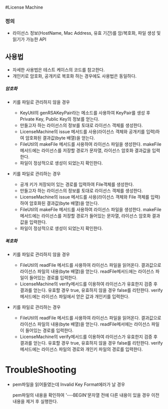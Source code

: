 #License Machine

### 정의
 * 라이선스 정보(HostName, Mac Address, 유효 기간)를 암/복호화, 파일 생성 및 읽기가 가능한 API

## 사용법
* 자세한 사용법은 테스트 케이스의 코드를 참고한다.
* 개인키로 암호화, 공개키로 복호화 하는 경우에도 사용법은 동일하다.

##### 암호화  
* 키를 파일로 관리하지 않을 경우  

	- KeyUtil의 genRSAKeyPair라는 메소드를 사용하여 KeyPair를 생성 후 Private Key, Public Key의 정보를 얻는다.
	- 만들고자 하는 라이선스의 정보를 토대로 라이선스 객체를 생성한다.
	- LicenseMachine의 issue 메서드를 사용(라이선스 객체와 공개키를 입력)하여 암호화된 결과값(byte 배열)을 얻는다.
	- FileUtil의 makeFile 메서드를 사용하여 라이선스 파일을 생성한다. makeFile메서드에는 라이선스를 저장할 경로가 문자열, 라이선스 암호화 결과값을 입력한다.
	- 파일이 정상적으로 생성이 되었는지 확인한다.
* 키를 파일로 관리하는 경우  

	- 공개 키가 저장되어 있는 경로를 입력하여 File객체를 생성한다.
	- 만들고자 하는 라이선스의 정보를 토대로 라이선스 객체를 생성한다.
	- LicenseMachine의 issue 메서드를 사용(라이선스 객체와 File 객체를 입력)하여 암호화된 결과값(byte 배열)을 얻는다.
	- FileUtil의 makeFile 메서드를 사용하여 라이선스 파일을 생성한다. makeFile메서드에는 라이선스를 저장할 경로가 들어있는 문자열, 라이선스 암호화 결과값을 입력한다.
	- 파일이 정상적으로 생성이 되었는지 확인한다.
 
##### 복호화
* 키를 파일로 관리하지 않을 경우  

	- FileUtil의 readFile 메서드를 사용하여 라이선스 파일을 읽어온다. 결과값으로 라이선스 파일의 내용(byte 배열)을 얻는다. readFile메서드에는 라이선스 파일이 들어있는 경로를  입력한다.
	- LicenseMachine의 verify메서드를 이용하여 라이선스가 유효한지 검증 후 결과를 얻는다. 유효할 경우 true, 유효하지 않을 경우 false를 리턴한다. verify메서드에는 라이선스 파일에서 얻은 값과 개인키를 입력한다.
* 키를 파일로 관리하는 경우  

	- FileUtil의 readFile 메서드를 사용하여 라이선스 파일을 읽어온다. 결과값으로 라이선스 파일의 내용(byte 배열)을 얻는다. readFile메서에는 라이선스 파일이 들어있는 경로를 입력한다.
	- LicenseMachine의 verify메서드를 이용하여 라이선스가 유효한지 검증 후 결과를 얻는다. 유효할 경우 true, 유효하지 않을 경우 false를 리턴한다. verify메서드에는 라이선스 파일의 경로와 개인키 파일의 경로를 입력한다. 

# TroubleShooting
* pem파일을 읽어들였는데 Invalid Key Format에러가 날 경우  

	pem파일의 내용을 확인하여 '---BEGIN'문자열 전에 다른 내용이 있을 경우 이전 내용을 제거 후 실행한다.